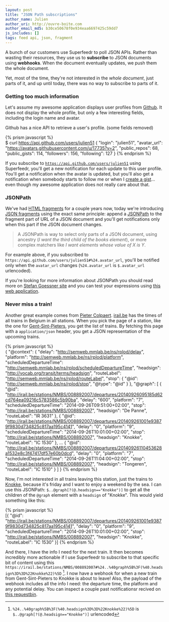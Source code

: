 ```yaml
---
layout: post
title: "JSON Path subscriptions"
author_name: Julien
author_uri: http://ouvre-boite.com
author_email_md5: b30ce50678f0e934eaa6697425c59dd7
js_includes: []
tags: feed api, json, fragment
---
```


A bunch of our customers use Superfeedr to poll JSON APIs. Rather than wasting their resources, they use us to **subscribe** to JSON documents using **webhooks**. When the document eventually updates, we push them the whole document.

Yet, most of the time, they're not interested in the *whole document*, just parts of it, and up until today, there was no way to subscribe to parts of it.

### Getting too much information

Let's assume my awesome application displays user profiles from [Github](https://github.com/). It does not display the whole profile, but only a few interesting fields, including the login name and avatar.

Github has a nice API to retrieve a user's profile. (some fields removed)

{% prism javascript %}  
$ curl https://api.github.com/users/julien51
{
  "login": "julien51",
  "avatar_url": "https://avatars.githubusercontent.com/u/17735?v=2",
  "public_repos": 68,
  "public_gists": 114,
  "followers": 156,
  "following": 127
}
{% endprism %}  

If you subscribe to <code>https://api.github.com/users/julien51</code> using Superfeedr, you'll get a new notification for each update to this user profile. You'll get a notification when the avatar is updated, but you'll also get a notification when somebody starts to follow me or when I [create a gist](https://gist.github.com/)... even though my awesome application does not really care about that.

### JSONPath

We've had [HTML fragments](http://blog.superfeedr.com/fragment-subscription/) for a couple years now, today we're introducing [JSON fragments](http://documentation.superfeedr.com/subscribers.html#json-fragments) using the exact same principle: append a [JSONPath](http://goessner.net/articles/JsonPath/) to the fragment part of URL of a JSON document and you'll get notifications only when this part if the JSON document changes.

> A JSONPath is way to select only parts of a JSON document, using ancestry (*I want the third child of the books element*), or more complex matchers like *I want elements whose value of X is Y*.

For example above, if you subscribed to `https://api.github.com/users/julien51#%24.avatar_url`, you'll be notified only when the `avatar_url` changes (`%24.avatar_url` is `$.avatar_url` urlencoded).

If you're looking for more information about JSONPath you should read more on [Stefan Goessner site](http://goessner.net/articles/JsonPath/) and you can test your expressions using [this web application](http://jsonpath.curiousconcept.com/).

### Never miss a train!

Another great example comes from [Pieter Colpaert](http://pieter.pm/). [irail.be](https://irail.be/) has the times of all trains in Belgium in all stations. When you pick the page of a station, like the one for [Gent-Sint-Pieters](https://irail.be/stations/NMBS/008892007), you get the list of trains. By fetching this page with a `application/json` header, you get a JSON representation of the upcoming trains.

{% prism javascript %}  
{
    "@context": {
        "delay": "http://semweb.mmlab.be/ns/rplod/delay",
        "platform": "http://semweb.mmlab.be/ns/rplod/platform",
        "scheduledDepartureTime": "http://semweb.mmlab.be/ns/rplod/scheduledDepartureTime",
        "headsign": "http://vocab.org/transit/terms/headsign",
        "routeLabel": "http://semweb.mmlab.be/ns/rplod/routeLabel",
        "stop": {
            "@id": "http://semweb.mmlab.be/ns/rplod/stop",
            "@type": "@id"
        }
    },
    "@graph": [
        {
            "@id": "http://irail.be/stations/NMBS/008892007/departures/20140926095185d62cd764ea09216c5783586c5b90ba",
            "delay": "600",
            "platform": "7",
            "scheduledDepartureTime": "2014-09-26T09:51:00+02:00",
            "stop": "http://irail.be/stations/NMBS/008892007",
            "headsign": "De Panne",
            "routeLabel": "IR 3631"
        },
        {
            "@id": "http://irail.be/stations/NMBS/008892007/departures/201409261001e93879f9830d734825c817aa195c4141",
            "delay": "0",
            "platform": "9",
            "scheduledDepartureTime": "2014-09-26T10:01:00+02:00",
            "stop": "http://irail.be/stations/NMBS/008892007",
            "headsign": "Knokke",
            "routeLabel": "IC 1530"
        },
...
        {
            "@id": "http://irail.be/stations/NMBS/008892007/departures/20140926110453628a1532e8c3f47417df57e60b0dcd",
            "delay": "0",
            "platform": "7",
            "scheduledDepartureTime": "2014-09-26T11:04:00+02:00",
            "stop": "http://irail.be/stations/NMBS/008892007",
            "headsign": "Tongeren",
            "routeLabel": "IC 1510"
        }
    ]
}
{% endprism %}  

Now, I'm not interested in all trains leaving this station, just the trains to [Knokke](https://en.wikipedia.org/wiki/Knokke), because it's friday and I want to enjoy a weekend by the sea. I can use this JSONPath: `$..@graph[?(@.headsign=="Knokke")]` to get all the children of the `@graph` element with a `headsign` of "Knokke". This would yield something like this:

{% prism javascript %}  
[{
  "@id": "http://irail.be/stations/NMBS/008892007/departures/201409261001e93879f9830d734825c817aa195c4141",
  "delay": "0",
  "platform": "9",
  "scheduledDepartureTime": "2014-09-26T10:01:00+02:00",
  "stop": "http://irail.be/stations/NMBS/008892007",
  "headsign": "Knokke",
  "routeLabel": "IC 1530"
}]
{% endprism %}  

And there, I have the info I need for the next train. It then becomes incredibly more actionable if I use Superfeedr to subscribe to that specific bit of content using this `https://irail.be/stations/NMBS/008892007#%24..%40graph%5B%3F(%40.headsign%3D%3D%22Knokke%22)%5D` [^1]. I now have a webhook for when a new train from Gent-Sint-Pieters to Knokke is about to leave! Also, the payload of the webhook includes all the info I need: the departure time, the platform and any potential delay. You can inspect a couple past notificationsr recived on [this requestbin](http://requestb.in/12j1ps91?inspect).


[^1]: `%24..%40graph%5B%3F(%40.headsign%3D%3D%22Knokke%22)%5D` is `$..@graph[?(@.headsign=="Knokke")]` urlencoded










